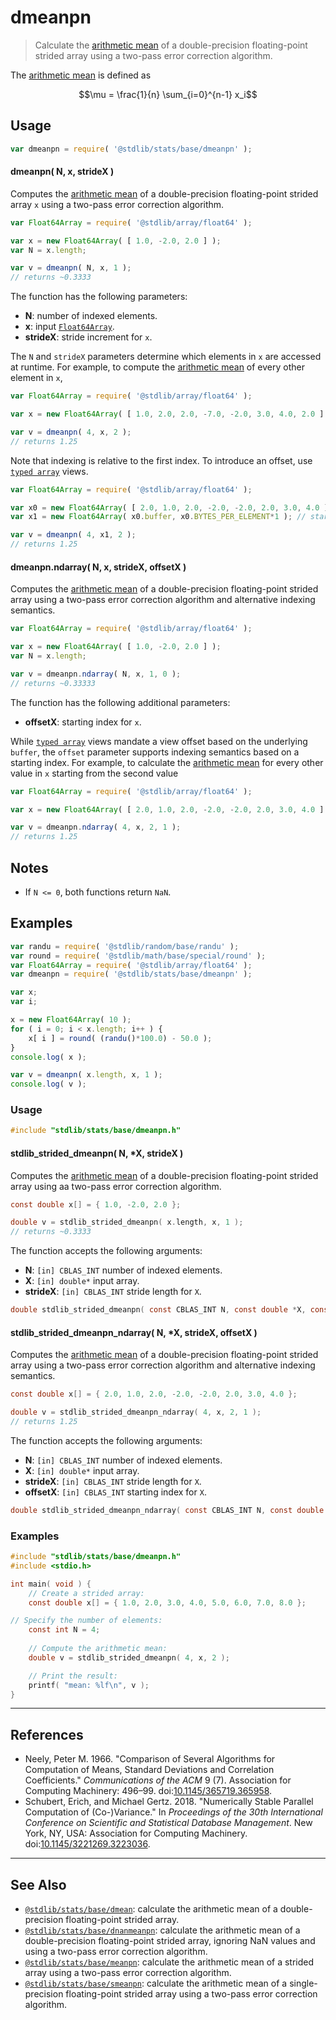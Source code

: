 <!--

@license Apache-2.0

Copyright (c) 2020 The Stdlib Authors.

Licensed under the Apache License, Version 2.0 (the "License");
you may not use this file except in compliance with the License.
You may obtain a copy of the License at

   http://www.apache.org/licenses/LICENSE-2.0

Unless required by applicable law or agreed to in writing, software
distributed under the License is distributed on an "AS IS" BASIS,
WITHOUT WARRANTIES OR CONDITIONS OF ANY KIND, either express or implied.
See the License for the specific language governing permissions and
limitations under the License.

-->

# dmeanpn

> Calculate the [arithmetic mean][arithmetic-mean] of a double-precision floating-point strided array using a two-pass error correction algorithm.

<section class="intro">

The [arithmetic mean][arithmetic-mean] is defined as

<!-- <equation class="equation" label="eq:arithmetic_mean" align="center" raw="\mu = \frac{1}{n} \sum_{i=0}^{n-1} x_i" alt="Equation for the arithmetic mean."> -->

```math
\mu = \frac{1}{n} \sum_{i=0}^{n-1} x_i
```

<!-- <div class="equation" align="center" data-raw-text="\mu = \frac{1}{n} \sum_{i=0}^{n-1} x_i" data-equation="eq:arithmetic_mean">
    <img src="https://cdn.jsdelivr.net/gh/stdlib-js/stdlib@d13eec599263c9a3b3e4b458e5f79182459edeed/lib/node_modules/@stdlib/stats/base/dmeanpn/docs/img/equation_arithmetic_mean.svg" alt="Equation for the arithmetic mean.">
    <br>
</div> -->

<!-- </equation> -->

</section>

<!-- /.intro -->

<section class="usage">

## Usage

```javascript
var dmeanpn = require( '@stdlib/stats/base/dmeanpn' );
```

#### dmeanpn( N, x, strideX )

Computes the [arithmetic mean][arithmetic-mean] of a double-precision floating-point strided array `x` using a two-pass error correction algorithm.

```javascript
var Float64Array = require( '@stdlib/array/float64' );

var x = new Float64Array( [ 1.0, -2.0, 2.0 ] );
var N = x.length;

var v = dmeanpn( N, x, 1 );
// returns ~0.3333
```

The function has the following parameters:

-   **N**: number of indexed elements.
-   **x**: input [`Float64Array`][@stdlib/array/float64].
-   **strideX**: stride increment for `x`.

The `N` and `strideX` parameters determine which elements in `x` are accessed at runtime. For example, to compute the [arithmetic mean][arithmetic-mean] of every other element in `x`,

```javascript
var Float64Array = require( '@stdlib/array/float64' );

var x = new Float64Array( [ 1.0, 2.0, 2.0, -7.0, -2.0, 3.0, 4.0, 2.0 ] );

var v = dmeanpn( 4, x, 2 );
// returns 1.25
```

Note that indexing is relative to the first index. To introduce an offset, use [`typed array`][mdn-typed-array] views.

<!-- eslint-disable stdlib/capitalized-comments -->

```javascript
var Float64Array = require( '@stdlib/array/float64' );

var x0 = new Float64Array( [ 2.0, 1.0, 2.0, -2.0, -2.0, 2.0, 3.0, 4.0 ] );
var x1 = new Float64Array( x0.buffer, x0.BYTES_PER_ELEMENT*1 ); // start at 2nd element

var v = dmeanpn( 4, x1, 2 );
// returns 1.25
```

#### dmeanpn.ndarray( N, x, strideX, offsetX )

Computes the [arithmetic mean][arithmetic-mean] of a double-precision floating-point strided array using a two-pass error correction algorithm and alternative indexing semantics.

```javascript
var Float64Array = require( '@stdlib/array/float64' );

var x = new Float64Array( [ 1.0, -2.0, 2.0 ] );
var N = x.length;

var v = dmeanpn.ndarray( N, x, 1, 0 );
// returns ~0.33333
```

The function has the following additional parameters:

-   **offsetX**: starting index for `x`.

While [`typed array`][mdn-typed-array] views mandate a view offset based on the underlying `buffer`, the `offset` parameter supports indexing semantics based on a starting index. For example, to calculate the [arithmetic mean][arithmetic-mean] for every other value in `x` starting from the second value

```javascript
var Float64Array = require( '@stdlib/array/float64' );

var x = new Float64Array( [ 2.0, 1.0, 2.0, -2.0, -2.0, 2.0, 3.0, 4.0 ] );

var v = dmeanpn.ndarray( 4, x, 2, 1 );
// returns 1.25
```

</section>

<!-- /.usage -->

<section class="notes">

## Notes

-   If `N <= 0`, both functions return `NaN`.

</section>

<!-- /.notes -->

<section class="examples">

## Examples

<!-- eslint no-undef: "error" -->

```javascript
var randu = require( '@stdlib/random/base/randu' );
var round = require( '@stdlib/math/base/special/round' );
var Float64Array = require( '@stdlib/array/float64' );
var dmeanpn = require( '@stdlib/stats/base/dmeanpn' );

var x;
var i;

x = new Float64Array( 10 );
for ( i = 0; i < x.length; i++ ) {
    x[ i ] = round( (randu()*100.0) - 50.0 );
}
console.log( x );

var v = dmeanpn( x.length, x, 1 );
console.log( v );
```

</section>

<!-- /.examples -->

<!-- C usage documentation. -->

<section class="usage">

### Usage

```c
#include "stdlib/stats/base/dmeanpn.h"
```

#### stdlib_strided_dmeanpn( N, \*X, strideX )

Computes the [arithmetic mean][arithmetic-mean] of a double-precision floating-point strided array using aa two-pass error correction algorithm.

```c
const double x[] = { 1.0, -2.0, 2.0 };

double v = stdlib_strided_dmeanpn( x.length, x, 1 );
// returns ~0.3333
```

The function accepts the following arguments:

-   **N**: `[in] CBLAS_INT` number of indexed elements.
-   **X**: `[in] double*` input array.
-   **strideX**: `[in] CBLAS_INT` stride length for `X`.

```c
double stdlib_strided_dmeanpn( const CBLAS_INT N, const double *X, const CBLAS_INT strideX );
```

#### stdlib_strided_dmeanpn_ndarray( N, \*X, strideX, offsetX )

Computes the [arithmetic mean][arithmetic-mean] of a double-precision floating-point strided array using a two-pass error correction algorithm and alternative indexing semantics.

```c
const double x[] = { 2.0, 1.0, 2.0, -2.0, -2.0, 2.0, 3.0, 4.0 };

double v = stdlib_strided_dmeanpn_ndarray( 4, x, 2, 1 );
// returns 1.25
```

The function accepts the following arguments:

-   **N**: `[in] CBLAS_INT` number of indexed elements.
-   **X**: `[in] double*` input array.
-   **strideX**: `[in] CBLAS_INT` stride length for `X`.
-   **offsetX**: `[in] CBLAS_INT` starting index for `X`.

```c
double stdlib_strided_dmeanpn_ndarray( const CBLAS_INT N, const double *X, const CBLAS_INT strideX, const CBLAS_INT offsetX );
```

</section>

<!-- /.usage -->

<!-- C API usage notes. Make sure to keep an empty line after the `section` element and another before the `/section` close. -->

<section class="notes">

</section>

<!-- /.notes -->

<!-- C API usage examples. -->

<section class="examples">

### Examples

```c
#include "stdlib/stats/base/dmeanpn.h"
#include <stdio.h>

int main( void ) {
    // Create a strided array:
    const double x[] = { 1.0, 2.0, 3.0, 4.0, 5.0, 6.0, 7.0, 8.0 };

// Specify the number of elements:
    const int N = 4;
    
    // Compute the arithmetic mean:
    double v = stdlib_strided_dmeanpn( 4, x, 2 );

    // Print the result:
    printf( "mean: %lf\n", v );
}
```

</section>

<!-- /.examples -->

</section>

<!-- /.c -->

* * *

<section class="references">

## References

-   Neely, Peter M. 1966. "Comparison of Several Algorithms for Computation of Means, Standard Deviations and Correlation Coefficients." _Communications of the ACM_ 9 (7). Association for Computing Machinery: 496–99. doi:[10.1145/365719.365958][@neely:1966a].
-   Schubert, Erich, and Michael Gertz. 2018. "Numerically Stable Parallel Computation of (Co-)Variance." In _Proceedings of the 30th International Conference on Scientific and Statistical Database Management_. New York, NY, USA: Association for Computing Machinery. doi:[10.1145/3221269.3223036][@schubert:2018a].

</section>

<!-- /.references -->

<!-- Section for related `stdlib` packages. Do not manually edit this section, as it is automatically populated. -->

<section class="related">

* * *

## See Also

-   <span class="package-name">[`@stdlib/stats/base/dmean`][@stdlib/stats/base/dmean]</span><span class="delimiter">: </span><span class="description">calculate the arithmetic mean of a double-precision floating-point strided array.</span>
-   <span class="package-name">[`@stdlib/stats/base/dnanmeanpn`][@stdlib/stats/base/dnanmeanpn]</span><span class="delimiter">: </span><span class="description">calculate the arithmetic mean of a double-precision floating-point strided array, ignoring NaN values and using a two-pass error correction algorithm.</span>
-   <span class="package-name">[`@stdlib/stats/base/meanpn`][@stdlib/stats/base/meanpn]</span><span class="delimiter">: </span><span class="description">calculate the arithmetic mean of a strided array using a two-pass error correction algorithm.</span>
-   <span class="package-name">[`@stdlib/stats/base/smeanpn`][@stdlib/stats/base/smeanpn]</span><span class="delimiter">: </span><span class="description">calculate the arithmetic mean of a single-precision floating-point strided array using a two-pass error correction algorithm.</span>

</section>

<!-- /.related -->

<!-- Section for all links. Make sure to keep an empty line after the `section` element and another before the `/section` close. -->

<section class="links">

[arithmetic-mean]: https://en.wikipedia.org/wiki/Arithmetic_mean

[@stdlib/array/float64]: https://github.com/stdlib-js/stdlib/tree/develop/lib/node_modules/%40stdlib/array/float64

[mdn-typed-array]: https://developer.mozilla.org/en-US/docs/Web/JavaScript/Reference/Global_Objects/TypedArray

[@neely:1966a]: https://doi.org/10.1145/365719.365958

[@schubert:2018a]: https://doi.org/10.1145/3221269.3223036

<!-- <related-links> -->

[@stdlib/stats/base/dmean]: https://github.com/stdlib-js/stdlib/tree/develop/lib/node_modules/%40stdlib/stats/base/dmean

[@stdlib/stats/base/dnanmeanpn]: https://github.com/stdlib-js/stdlib/tree/develop/lib/node_modules/%40stdlib/stats/base/dnanmeanpn

[@stdlib/stats/base/meanpn]: https://github.com/stdlib-js/stdlib/tree/develop/lib/node_modules/%40stdlib/stats/base/meanpn

[@stdlib/stats/base/smeanpn]: https://github.com/stdlib-js/stdlib/tree/develop/lib/node_modules/%40stdlib/stats/base/smeanpn

<!-- </related-links> -->

</section>

<!-- /.links -->
